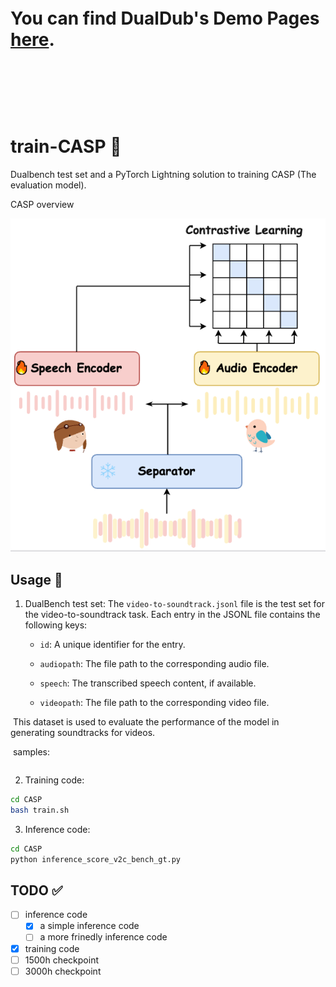 



&#8203;


&#8203;


&#8203;




# You can find DualDub's Demo Pages [here](https://anonymous.4open.science/w/DualDubDemo-DD18/).


&#8203;

&#8203;

&#8203;




# train-CASP 📎

Dualbench test set and a PyTorch Lightning solution to training CASP (The evaluation model).

CASP overview

<p align="center">
    <img src="images/CASP.PNG" alt="CASP Section Image">
</p>

## Usage 🚂

1. DualBench test set:
   The `video-to-soundtrack.jsonl` file is the test set for the video-to-soundtrack task. Each entry in the JSONL file contains the following keys:

   - `id`: A unique identifier for the entry.

   - `audiopath`: The file path to the corresponding audio file.

   - `speech`: The transcribed speech content, if available.

   - `videopath`: The file path to the corresponding video file.


​	This dataset is used to evaluate the performance of the model in generating soundtracks for videos.

​	samples:

```json

```



2. Training code: 

```bash
cd CASP
bash train.sh
```

3. Inference code: 

```bash
cd CASP
python inference_score_v2c_bench_gt.py
```





## TODO ✅

- [ ] inference code
  - [x] a simple inference code
  - [ ] a more frinedly inference code
- [x] training code
- [ ] 1500h checkpoint
- [ ] 3000h checkpoint

